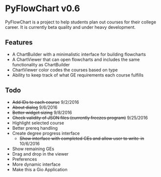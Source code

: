 # PyFlowChart v0.6

PyFlowChart is a project to help students plan out courses 
for their college career. It is currently beta quality 
and under heavy development.

## Features
- A ChartBuilder with a minimalistic interface for building flowcharts
- A ChartViewer that can open flowcharts and includes the same 
  functionality as ChartBuilder
- ChartViewer color codes the courses based on type
- Ability to keep track of what GE requirements each course fulfills

## Todo
- ~~Add IDs to each course~~ 9/2/2016
- ~~About dialog~~ 9/6/2016
- ~~Better widget sizing~~ 9/8/2016
- ~~Check validity of JSON files (currently freezes program)~~ 9/25/2016
- Highlight selected course
- Better prereq handling
- Create degree progress interface
  - ~~Show interface with completed GEs and allow user to write-in~~ 10/6/2016
- Show remaining GEs
- Drag and drop in the viewer
- Preferences 
- More dynamic interface
- Make this a Gio Application
